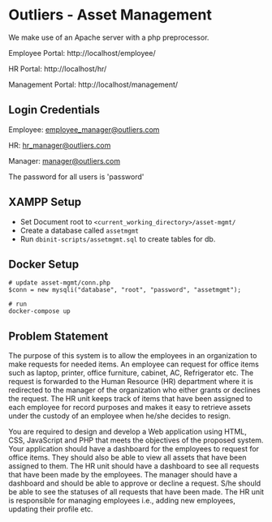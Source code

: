 # Outliers - Asset Management

We make use of an Apache server with a php preprocessor.

Employee Portal: http://localhost/employee/

HR Portal: http://localhost/hr/

Management Portal: http://localhost/management/

## Login Credentials
Employee: employee_manager@outliers.com

HR: hr_manager@outliers.com

Manager: manager@outliers.com

The password for all users is 'password'

## XAMPP Setup
* Set Document root to `<current_working_directory>/asset-mgmt/`
* Create a database called `assetmgmt`
* Run `dbinit-scripts/assetmgmt.sql` to create tables for db.

## Docker Setup
```
# update asset-mgmt/conn.php
$conn = new mysqli("database", "root", "password", "assetmgmt");

# run
docker-compose up
```

## Problem Statement
The purpose of this system is to allow the employees in an organization to make requests for needed items. An employee can request for office items such as laptop, printer, office furniture, cabinet, AC, Refrigerator etc. The request is forwarded to the Human Resource (HR) department where it is redirected to the manager of the organization who either grants or declines the request. The HR unit keeps track of items that have been assigned to each employee for record purposes and makes it easy to retrieve assets under the custody of an employee when he/she decides to resign.

You are required to design and develop a Web application using HTML, CSS, JavaScript and PHP that meets the objectives of the proposed system. Your application should have a dashboard for the employees to request for office items. They should also be able to view all assets that have been assigned to them. The HR unit should have a dashboard to see all requests that have been made by the employees. The manager should have a dashboard and should be able to approve or decline a request. S/he should be able to see the statuses of all requests that have been made. The HR unit is responsible for managing employees i.e., adding new employees, updating their profile etc.
